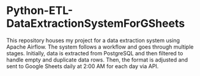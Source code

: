# Python-ETL-DataExtractionSystemForGSheets
This repository houses my project for a data extraction system using Apache Airflow. The system follows a workflow and goes through multiple stages. Initially, data is extracted from PostgreSQL and then filtered to handle empty and duplicate data rows. Then, the format is adjusted and sent to Google Sheets daily at 2:00 AM for each day via API.
